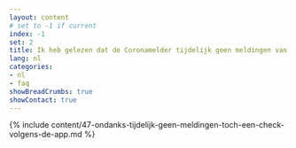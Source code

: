 ```yaml
---
layout: content
# set to -1 if current
index: -1
set: 2
title: Ik heb gelezen dat de Coronamelder tijdelijk geen meldingen van een mogelijke besmetting verstuurd. Toch zie ik in de footer van de app nog staan dat er zojuist een laatste check is geweest, hoe zit dat?
lang: nl
categories:
- nl
- faq
showBreadCrumbs: true
showContact: true
---
```

{% include content/47-ondanks-tijdelijk-geen-meldingen-toch-een-check-volgens-de-app.md %}

